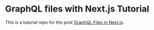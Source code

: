 # GraphQL files with Next.js Tutorial
This is a tutorial repo for the post [GraphQL Files in Next.js](https://dev.to/richardtorres314/graphql-files-in-nextjs-o73).
